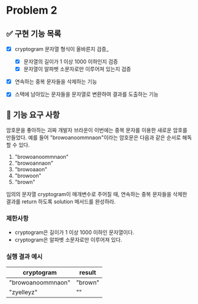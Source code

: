 # Problem 2

## ✅ 구현 기능 목록

- [x] cryptogram 문자열 형식이 올바른지 검증_
    - [x] 문자열의 길이가 1 이상 1000 이하인지 검증
    - [x] 문자열이 알파벳 소문자로만 이루어져 있는지 검증
  
- [x] 연속하는 중복 문자들을 삭제하는 기능

- [x] 스택에 남아있는 문자들을 문자열로 변환하여 결과를 도출하는 기능

## 🚀 기능 요구 사항

암호문을 좋아하는 괴짜 개발자 브라운이 이번에는 중복 문자를 이용한 새로운 암호를 만들었다. 예를 들어 "browoanoommnaon"이라는 암호문은 다음과 같은 순서로 해독할 수 있다.

1. "browoanoommnaon"
2. "browoannaon"
3. "browoaaon"
4. "browoon"
5. "brown"

임의의 문자열 cryptogram이 매개변수로 주어질 때, 연속하는 중복 문자들을 삭제한 결과를 return 하도록 solution 메서드를 완성하라.

### 제한사항

- cryptogram은 길이가 1 이상 1000 이하인 문자열이다.
- cryptogram은 알파벳 소문자로만 이루어져 있다.

### 실행 결과 예시

| cryptogram | result |
| --- | --- |
| "browoanoommnaon" | "brown" |
| "zyelleyz" | "" |
